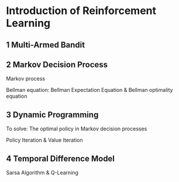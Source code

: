 # Introduction of Reinforcement Learning

## 1 Multi-Armed Bandit

## 2 Markov Decision Process

Markov process

Bellman equation: Bellman Expectation Equation & Bellman optimality equation

## 3 Dynamic Programming

To solve: The optimal policy in Markov decision processes

Policy Iteration & Value Iteration

## 4 Temporal Difference Model

Sarsa Algorithm & Q-Learning
